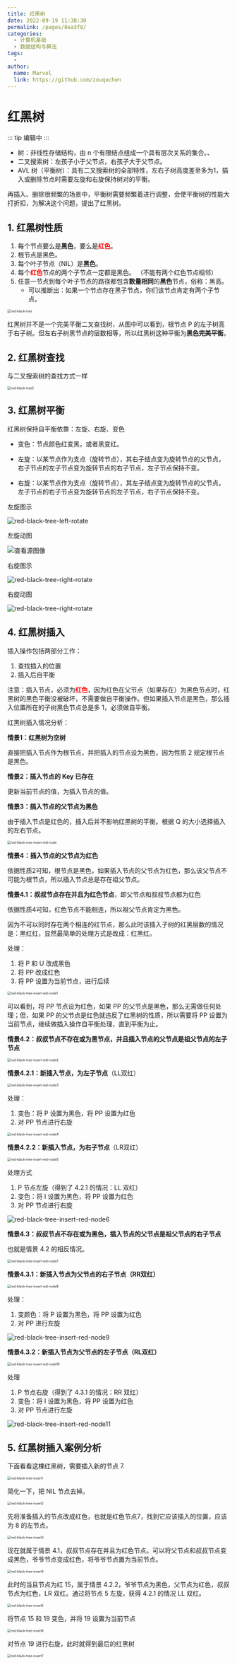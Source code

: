 ```yaml
---
title: 红黑树
date: 2022-09-19 11:38:30
permalink: /pages/8ea3f8/
categories:
  - 计算机基础
  - 数据结构与算法
tags:
  - 
author: 
  name: Marvel
  link: https://github.com/zouquchen
---
```

# 红黑树
::: tip 编辑中
:::
- 树：非线性存储结构，由 n 个有限结点组成一个具有层次关系的集合。、
- 二叉搜索树：左孩子小于父节点，右孩子大于父节点。
- AVL  树（平衡树）：具有二叉搜索树的全部特性，左右子树高度差至多为1，插入或删除节点时需要左旋和右旋保持树对的平衡。

再插入、删除很频繁的场景中，平衡树需要频繁着进行调整，会使平衡树的性能大打折扣，为解决这个问题，提出了红黑树。

## 1. 红黑树性质

1. 每个节点要么是**黑色**，要么是<font color='red'>**红色**</font>。
2. 根节点是黑色。
3. 每个叶子节点（NIL）是**黑色**。
4. 每个<font color='red'>**红色**</font>节点的两个子节点一定都是黑色。 （不能有两个红色节点相邻）
5. 任意一节点到每个叶子节点的路径都包含**数量相同**的**黑色**节点，俗称：黑高。
   - 可以推断出：如果一个节点存在黑子节点，你们该节点肯定有两个子节点。 

<img src="https://studynote-images.oss-cn-hangzhou.aliyuncs.com/red-black-tree.png" alt="red-black-tree" style="zoom: 50%;" />

红黑树并不是一个完美平衡二叉查找树，从图中可以看到，根节点 P 的左子树高于右子树。但左右子树黑节点的层数相等，所以红黑树这种平衡为**黑色完美平衡**。

## 2. 红黑树查找

与二叉搜索树的查找方式一样

<img src="https://studynote-images.oss-cn-hangzhou.aliyuncs.com/red-black-tree2.png" alt="red-black-tree2" style="zoom:50%;" />

## 3. 红黑树平衡

红黑树保持自平衡依靠：左旋、右旋、变色

- 变色：节点颜色红变黑，或者黑变红。

- 左旋：以某节点作为支点（旋转节点），其右子结点变为旋转节点的父节点，右子节点的左子节点变为旋转节点的右子节点，左子节点保持不变。

- 右旋：以某节点作为支点（旋转节点），其左子结点变为旋转节点的父节点，左子节点的右子节点变为旋转节点的左子节点，右子节点保持不变。


左旋图示

![red-black-tree-left-rotate](https://studynote-images.oss-cn-hangzhou.aliyuncs.com/red-black-tree-left-rotate.png)

左旋动图

![查看源图像](https://studynote-images.oss-cn-hangzhou.aliyuncs.com/red-black-tree-left-rotate.gif)

右旋图示

![red-black-tree-right-rotate](https://studynote-images.oss-cn-hangzhou.aliyuncs.com/red-black-tree-right-rotate.png)



右旋动图

![red-black-tree-right-rotate](https://studynote-images.oss-cn-hangzhou.aliyuncs.com/red-black-tree-right-rotate.gif)



## 4. 红黑树插入

插入操作包括两部分工作：

1. 查找插入的位置
2. 插入后自平衡

注意：插入节点，必须为<font color='red'>**红色**</font>，因为红色在父节点（如果存在）为黑色节点时，红黑树的黑色平衡没被破坏，不需要做自平衡操作。但如果插入节点是黑色，那么插入位置所在的子树黑色节点总是多 1，必须做自平衡。



红黑树插入情况分析：

**情景1：红黑树为空树**

直接把插入节点作为根节点，并把插入的节点设为黑色，因为性质 2 规定根节点是黑色。



**情景2：插入节点的 Key 已存在**

更新当前节点的值，为插入节点的值。



**情景3：插入节点的父节点为黑色**

由于插入节点是红色的，插入后并不影响红黑树的平衡。根据 Q 的大小选择插入的左右节点。

<img src="https://studynote-images.oss-cn-hangzhou.aliyuncs.com/red-black-tree-insert-red-node.png" alt="red-black-tree-insert-red-node" style="zoom: 50%;" />



**情景4：插入节点的父节点为红色**

依据性质2可知，根节点是黑色，如果插入节点的父节点为红色，那么该父节点不可能为根节点，所以插入节点总是存在祖父节点。

**情景4.1：叔叔节点存在并且为红色节点**，即父节点和叔叔节点都为红色

依据性质4可知，红色节点不能相连，所以祖父节点肯定为黑色。

因为不可以同时存在两个相连的红节点，那么此时该插入子树的红黑层数的情况是：黑红红，显然最简单的处理方式是改成：红黑红。

处理：

1. 将 P 和 U 改成黑色
2. 将 PP 改成红色
3. 将 PP 设置为当前节点，进行后续

<img src="https://studynote-images.oss-cn-hangzhou.aliyuncs.com/red-black-tree-insert-red-node1.png" alt="red-black-tree-insert-red-node1" style="zoom: 50%;" />


可以看到，将 PP 节点设为红色，如果 PP 的父节点是黑色，那么无需做任何处理；但，如果 PP 的父节点是红色就违反了红黑树的性质，所以需要将 PP 设置为当前节点，继续做插入操作自平衡处理，直到平衡为止。

**情景4.2：叔叔节点不存在或为黑节点，并且插入节点的父节点是祖父节点的左子节点**

<img src="https://studynote-images.oss-cn-hangzhou.aliyuncs.com/red-black-tree-insert-red-node2.png" alt="red-black-tree-insert-red-node2" style="zoom:50%;" />

**情景4.2.1：新插入节点，为左子节点**（LL双红）

<img src="https://studynote-images.oss-cn-hangzhou.aliyuncs.com/red-black-tree-insert-red-node3.png" alt="red-black-tree-insert-red-node3" style="zoom:50%;" />

处理：

1. 变色：将 P 设置为黑色，将 PP 设置为红色
2. 对 PP 节点进行右旋

<img src="https://studynote-images.oss-cn-hangzhou.aliyuncs.com/red-black-tree-insert-red-node4.png" alt="red-black-tree-insert-red-node4" style="zoom:50%;" />

**情景4.2.2：新插入节点，为右子节点**（LR双红）

<img src="https://studynote-images.oss-cn-hangzhou.aliyuncs.com/red-black-tree-insert-red-node5.png" alt="red-black-tree-insert-red-node5" style="zoom:50%;" />

处理方式

1. P 节点左旋（得到了 4.2.1 的情况：LL 双红）
2. 变色：将 I 设置为黑色，将 PP 设置为红色
3. 对 PP 节点进行右旋

![red-black-tree-insert-red-node6](https://studynote-images.oss-cn-hangzhou.aliyuncs.com/red-black-tree-insert-red-node6.png)

**情景4.3：叔叔节点不存在或为黑色，插入节点的父节点是祖父节点的右子节点**

也就是情景 4.2 的相反情况。

<img src="https://studynote-images.oss-cn-hangzhou.aliyuncs.com/red-black-tree-insert-red-node7.png" alt="red-black-tree-insert-red-node7" style="zoom:50%;" />

**情景4.3.1：新插入节点为父节点的右子节点（RR双红）**

<img src="https://studynote-images.oss-cn-hangzhou.aliyuncs.com/red-black-tree-insert-red-node8.png" alt="red-black-tree-insert-red-node8" style="zoom:50%;" />

处理：

1. 变颜色：将 P 设置为黑色，将 PP 设置为红色
2. 对 PP 进行左旋

![red-black-tree-insert-red-node9](https://studynote-images.oss-cn-hangzhou.aliyuncs.com/red-black-tree-insert-red-node9.png)

**情景4.3.2：新插入节点为父节点的左子节点（RL双红）**

<img src="https://studynote-images.oss-cn-hangzhou.aliyuncs.com/red-black-tree-insert-red-node10.png" alt="red-black-tree-insert-red-node10" style="zoom:50%;" />

 处理

1. P 节点右旋（得到了 4.3.1 的情况：RR 双红）
2. 变色：将 I 设置为黑色，将 PP 设置为红色
3. 对 PP 节点进行左旋

![red-black-tree-insert-red-node11](https://studynote-images.oss-cn-hangzhou.aliyuncs.com/red-black-tree-insert-red-node11.png)



## 5. 红黑树插入案例分析 

下面看看这棵红黑树，需要插入新的节点 7.

<img src="https://studynote-images.oss-cn-hangzhou.aliyuncs.com/red-black-tree-insert1.png" alt="red-black-tree-insert1" style="zoom:50%;" />

简化一下，把 NIL 节点去掉。

<img src="https://studynote-images.oss-cn-hangzhou.aliyuncs.com/red-black-tree-insert2.png" alt="red-black-tree-insert2" style="zoom:50%;" />

先将准备插入的节点改成红色，也就是红色节点7，找到它应该插入的位置，应该为 8 的左节点。

<img src="https://studynote-images.oss-cn-hangzhou.aliyuncs.com/red-black-tree-insert3.png" alt="red-black-tree-insert3" style="zoom:50%;" />

现在就属于情景 4.1，叔叔节点存在并且为红色节点。可以将父节点和叔叔节点变成黑色，爷爷节点变成红色，将爷爷节点置为当前节点。

<img src="https://studynote-images.oss-cn-hangzhou.aliyuncs.com/red-black-tree-insert4.png" alt="red-black-tree-insert4" style="zoom:50%;" />

此时的当且节点为红 15，属于情景 4.2.2，爷爷节点为黑色，父节点为红色，叔叔节点为红色，LR 双红。通过将节点 5 左旋，获得 4.2.1 的情况 LL 双红。

<img src="https://studynote-images.oss-cn-hangzhou.aliyuncs.com/red-black-tree-insert5.png" alt="red-black-tree-insert5" style="zoom:50%;" />

将节点 15 和 19 变色，并将 19 设置为当前节点

<img src="https://studynote-images.oss-cn-hangzhou.aliyuncs.com/red-black-tree-insert6.png" alt="red-black-tree-insert6" style="zoom:50%;" />

对节点 19 进行右旋，此时就得到最后的红黑树

<img src="https://studynote-images.oss-cn-hangzhou.aliyuncs.com/red-black-tree-insert7.png" alt="red-black-tree-insert7" style="zoom:50%;" />
